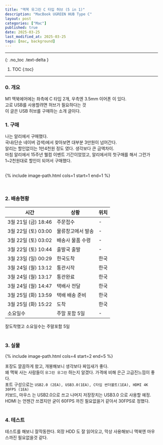 ```yaml
---
title: "맥북 유그린 C 타입 허브 (5 in 1)"
description: "MacBook UGREEN HUB Type C"
layout: post
categories: ["Mac"]
published: true
date: 2025-03-25
last_modified_at: 2025-03-25
tags: [mac, background]
---
```

---
{: .no_toc .text-delta }

1. TOC
{:toc}
---

<!-- 글의 제목은 ##
    나머지 큰 제목은 ###
    이후 나머지는 3개이상 -->

### 0. 개요
M1 맥북에어에는 좌측에 C 타입 2개, 우측엔 3.5mm 이어폰 이 있다.<br>
고로 USB를 사용할려면 허브가 필요하다는 것<br>
이 글은 USB 허브를 구매하는 소개 글이다.<br>

### 1. 구매
나는 알리에서 구매했다.<br>
국내(단순 네이버 검색)에서 찾아보면 대부분 3만원이 넘어간다.<br>
알리는 할인없이는 1만4천원 정도 였다. 생각보다 큰 금액차이.<br>
마침 알리에서 15주년 웰컴 이벤트 기간이었었고, 알리에서의 첫구매를 해서 그런가 1~2천원대로 할인이 되어서 구매했다.<br>
<br>

{% include image-path.html cols=1 start=1 end=1 %}

<br>

### 2. 배송현황

| 시간 | 상황 | 위치 |
| -- | -- | -- |
| 3월 21일 (금) 18:46 | 주문접수 | - |  
| 3월 22일 (토) 03:00 | 물류창고에서 발송 | - |
| 3월 22일 (토) 03:02 | 배송사 물품 수령 | - |
| 3월 22일 (토) 10:44 | 출발국 출발 | - |
| 3월 23일 (일) 00:29 | 한국도착 | 한국 |
| 3월 24일 (월) 13:12 | 통관시작 | 한국 |
| 3월 24일 (월) 13:17 | 통관완료 | 한국 |
| 3월 24일 (월) 14:47 | 택배사 전달 | 한국 |
| 3월 25일 (화) 13:59 | 택배 배송 준비 | 한국 |
| 3월 25일 (화) 15:22 | 도착 | 한국 |
| 소요일수 | 주말 포함 5일 | - |

잘도착했고 소요일수는 주말포함 5일<br>
<br>

### 3. 실물

{% include image-path.html cols=4 start=2 end=5 %}

포장도 깔끔하게 왔고, 개봉해보니 생각보다 짜임새가 좋다.<br>
왜 맥북 사는 사람들이 `유그린 유그린` 하는지 알겠다. 가격에 비해 은근 고급진느낌이 좋다.<br>
포트 구성으로는 `USB2.0 (2EA), USB3.0(1EA), C타입 썬더볼트(1EA), HDMI 4K 30FPS (1EA)`<br>
키보드, 마우스 는 USB2.0으로 쓰고 나머지 저장장치는 USB3.0 으로 사용할 예정.<br>
HDMI 는 언젠간 쓰겠지만 굳이 60FPS 까진 필요없을거 같아서 30FPS로 정했다.<br>
<br>

### 4. 테스트
테스트를 해보니 잘작동한다. 외장 HDD 도 잘 읽어오고, 막상 사용해보니 맥북엔 마우스까진 필요없을것 같다.<br>
<br>